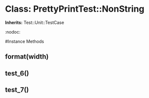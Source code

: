 # Class: PrettyPrintTest::NonString
**Inherits:** Test::Unit::TestCase
    

:nodoc:



#Instance Methods
## format(width) [](#method-i-format)

## test_6() [](#method-i-test_6)

## test_7() [](#method-i-test_7)

